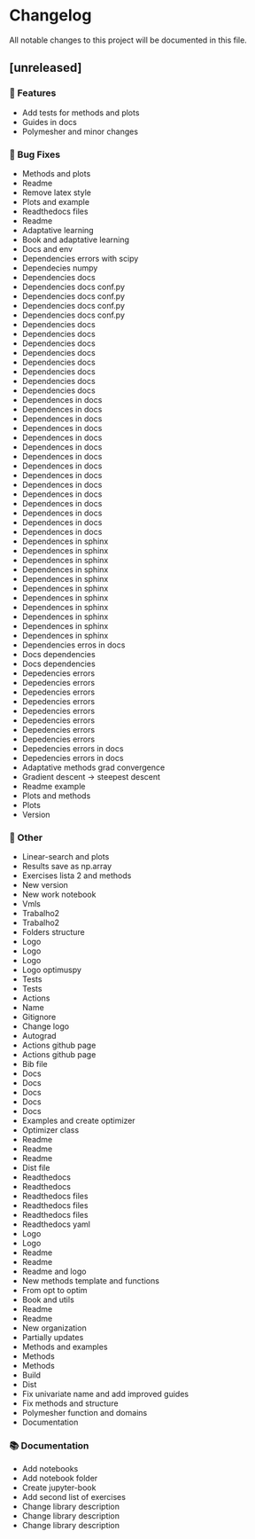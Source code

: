 # Changelog

All notable changes to this project will be documented in this file.

## [unreleased]

### 🚀 Features

- Add tests for methods and plots
- Guides in docs
- Polymesher and minor changes

### 🐛 Bug Fixes

- Methods and plots
- Readme
- Remove latex style
- Plots and example
- Readthedocs files
- Readme
- Adaptative learning
- Book and adaptative learning
- Docs and env
- Dependencies errors with scipy
- Dependecies numpy
- Dependencies docs
- Dependencies docs conf.py
- Dependencies docs conf.py
- Dependencies docs conf.py
- Dependencies docs conf.py
- Dependencies docs
- Dependencies docs
- Dependencies docs
- Dependencies docs
- Dependencies docs
- Dependencies docs
- Dependencies docs
- Dependencies docs
- Dependences in docs
- Dependences in docs
- Dependences in docs
- Dependences in docs
- Dependences in docs
- Dependences in docs
- Dependences in docs
- Dependences in docs
- Dependences in docs
- Dependences in docs
- Dependences in docs
- Dependences in docs
- Dependences in docs
- Dependences in docs
- Dependences in docs
- Dependences in sphinx
- Dependences in sphinx
- Dependences in sphinx
- Dependences in sphinx
- Dependences in sphinx
- Dependences in sphinx
- Dependences in sphinx
- Dependences in sphinx
- Dependences in sphinx
- Dependences in sphinx
- Dependences in sphinx
- Dependencies erros in docs
- Docs dependencies
- Docs dependencies
- Depedencies errors
- Depedencies errors
- Depedencies errors
- Depedencies errors
- Depedencies errors
- Depedencies errors
- Depedencies errors
- Depedencies errors
- Depedencies errors in docs
- Depedencies errors in docs
- Adaptative methods grad convergence
- Gradient descent -> steepest descent
- Readme example
- Plots and methods
- Plots
- Version

### 💼 Other

- Linear-search and plots
- Results save as np.array
- Exercises lista 2 and methods
- New version
- New work notebook
- Vmls
- Trabalho2
- Trabalho2
- Folders structure
- Logo
- Logo
- Logo
- Logo optimuspy
- Tests
- Tests
- Actions
- Name
- Gitignore
- Change logo
- Autograd
- Actions github page
- Actions github page
- Bib file
- Docs
- Docs
- Docs
- Docs
- Docs
- Examples and create optimizer
- Optimizer class
- Readme
- Readme
- Readme
- Dist file
- Readthedocs
- Readthedocs
- Readthedocs files
- Readthedocs files
- Readthedocs files
- Readthedocs yaml
- Logo
- Logo
- Readme
- Readme
- Readme and logo
- New methods template and functions
- From opt to optim
- Book and utils
- Readme
- Readme
- New organization
- Partially updates
- Methods and examples
- Methods
- Methods
- Build
- Dist
- Fix univariate name and add improved guides
- Fix methods and structure
- Polymesher function and domains
- Documentation

### 📚 Documentation

- Add notebooks
- Add notebook folder
- Create jupyter-book
- Add second list of exercises
- Change library description
- Change library description
- Change library description

<!-- generated by git-cliff -->
